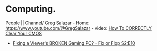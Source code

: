 # Computing.
People || Channel/ Greg Salazar - Home: https://www.youtube.com/@GregSalazar - video: [How To CORRECTLY Clear Your CMOS](https://youtu.be/8w49683fGMg)
- [Fixing a Viewer's BROKEN Gaming PC? - Fix or Flop S2:E10](https://youtu.be/3wpriWPq-Nk)
